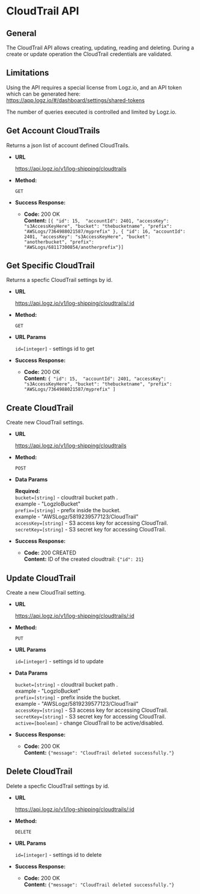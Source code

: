 # CloudTrail API

## General
The CloudTrail API allows creating, updating, reading and deleting.
During a create or update operation the CloudTrail credentials are validated.

## Limitations
Using the API requires a special license from Logz.io, and an API token which can be generated here: https://app.logz.io/#/dashboard/settings/shared-tokens 

The number of queries executed is controlled and limited by Logz.io.


**Get Account CloudTrails**
----
  Returns a json list of account defined CloudTrails.

* **URL**

  https://api.logz.io/v1/log-shipping/cloudtrails

* **Method:**

  `GET`

* **Success Response:**

  * **Code:** 200 OK <br />
    **Content:** `[{
    	"id": 15, 
    	"accountId": 2401,
    	"accessKey": "s3AccessKeyHere",
    	"bucket": "thebucketname",
    	"prefix": "AWSLogs/7364988021587/myprefix"
    }, { "id": 16, "accountId": 2401, "accessKey": "s3AccessKeyHere", "bucket": "anotherbucket", "prefix": "AWSLogs/68117300854/anotherprefix"}]`


**Get Specific CloudTrail**
----
  Returns a specfic CloudTrail settings by id.

* **URL**

  https://api.logz.io/v1/log-shipping/cloudtrails/:id

* **Method:**

  `GET`

*  **URL Params**
 
   `id=[integer]` - settings id to get

* **Success Response:**

  * **Code:** 200 OK <br />
    **Content:** `{
    	"id": 15, 
    	"accountId": 2401,
    	"accessKey": "s3AccessKeyHere",
    	"bucket": "thebucketname",
    	"prefix": "AWSLogs/7364988021587/myprefix"
    ]`

**Create CloudTrail**
----
  Create new CloudTrail settings.

* **URL**

  https://api.logz.io/v1/log-shipping/cloudtrails

* **Method:**

  `POST`

*  **Data Params**

	**Required:** <br />
   `bucket=[string]` - cloudtrail bucket path . <br />
   		example - "LogzIoBucket" <br />
   `prefix=[string]` - prefix inside the bucket. <br />
   		example - "AWSLogz/5819239577123/CloudTrail" <br />
   `accessKey=[string]` - S3 access key for accessing CloudTrail. <br />
   `secretKey=[string]` - S3 secret key for accessing CloudTrail. <br />

* **Success Response:**

  * **Code:** 200 CREATED <br />
    **Content:** ID of the created cloudtrail:
    	`{"id": 21}`

**Update CloudTrail**
----
  Create a new CloudTrail setting.

* **URL**

  https://api.logz.io/v1/log-shipping/cloudtrails/:id

* **Method:**

  `PUT`

*  **URL Params**
 
   `id=[integer]` - settings id to update

*  **Data Params** 

   `bucket=[string]` - cloudtrail bucket path . <br />
   		example - "LogzIoBucket" <br />
   `prefix=[string]` - prefix inside the bucket. <br />
   		example - "AWSLogz/5819239577123/CloudTrail" <br />
   `accessKey=[string]` - S3 access key for accessing CloudTrail. <br />
   `secretKey=[string]` - S3 secret key for accessing CloudTrail. <br />
   `active=[boolean]` - change CloudTrail to be active/disabled. <br />

* **Success Response:**

  * **Code:** 200 OK <br />
    **Content:** `{"message": "CloudTrail deleted successfully."}`

**Delete CloudTrail**
----
  Delete a specfic CloudTrail settings by id.

* **URL**

  https://api.logz.io/v1/log-shipping/cloudtrails/:id

* **Method:**

  `DELETE`

*  **URL Params**
 
   `id=[integer]` - settings id to delete

* **Success Response:**

  * **Code:** 200 OK <br />
    **Content:** `{"message": "CloudTrail deleted successfully."}`